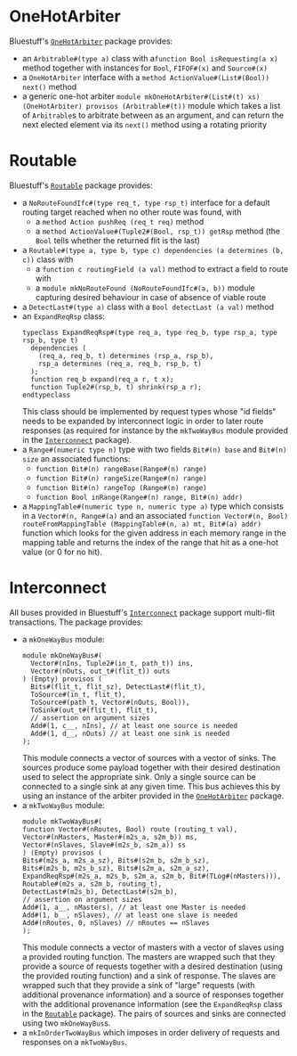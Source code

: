# OneHotArbiter
Bluestuff's [`OneHotArbiter`](OneHotArbiter.bsv) package provides:
- an `Arbitrable#(type a)` class with a`function Bool isRequesting(a x)` method together with instances for `Bool`, `FIFOF#(x)` and `Source#(x)`
- a `OneHotArbiter` interface with a `method ActionValue#(List#(Bool)) next()` method
-  a generic one-hot arbiter `module mkOneHotArbiter#(List#(t) xs) (OneHotArbiter) provisos (Arbitrable#(t))` module which takes a list of `Arbitrable`s to arbitrate between as an argument, and can return the next elected element via its `next()` method using a rotating priority

# Routable
Bluestuff's [`Routable`](Routable.bsv) package provides:
- a `NoRouteFoundIfc#(type req_t, type rsp_t)` interface for a default routing target reached when no other route was found, with
  * a `method Action pushReq (req_t req)` method
  * a `method ActionValue#(Tuple2#(Bool, rsp_t)) getRsp` method (the `Bool` tells whether the returned flit is the last)
- a `Routable#(type a, type b, type c) dependencies (a determines (b, c))` class with
  * a `function c routingField (a val)` method to extract a field to route with
  * a `module mkNoRouteFound (NoRouteFoundIfc#(a, b))` module capturing desired behaviour in case of absence of viable route
- a `DetectLast#(type a)` class with a `Bool detectLast (a val)` method
- an `ExpandReqRsp` class:
  ```bsv
  typeclass ExpandReqRsp#(type req_a, type req_b, type rsp_a, type rsp_b, type t)
    dependencies (
      (req_a, req_b, t) determines (rsp_a, rsp_b),
      rsp_a determines (req_a, req_b, rsp_b, t)
    );
    function req_b expand(req_a r, t x);
    function Tuple2#(rsp_b, t) shrink(rsp_a r);
  endtypeclass
  ```
  This class should be implemented by request types whose "id fields" needs to be expanded by interconnect logic in order to later route responses (as required for instance by the `mkTwoWayBus` module provided in the [`Interconnect`](Interconnect.bsv) package).
- a `Range#(numeric type n)` type with two fields `Bit#(n) base` and `Bit#(n) size` an associated functions:
  * `function Bit#(n) rangeBase(Range#(n) range)`
  * `function Bit#(n) rangeSize(Range#(n) range)`
  * `function Bit#(n) rangeTop (Range#(n) range)`
  * `function Bool inRange(Range#(n) range, Bit#(n) addr)`
- a `MappingTable#(numeric type n, numeric type a)` type which consists in a `Vector#(n, Range#(a)` and an associated `function Vector#(n, Bool) routeFromMappingTable (MappingTable#(n, a) mt, Bit#(a) addr)` function which looks for the given address in each memory range in the mapping table and returns the index of the range that hit as a one-hot value (or 0 for no hit).

# Interconnect
All buses provided in Bluestuff's [`Interconnect`](Interconnect.bsv) package support multi-flit transactions. The package provides:
- a `mkOneWayBus` module:
  ```bsv
  module mkOneWayBus#(
    Vector#(nIns, Tuple2#(in_t, path_t)) ins,
    Vector#(nOuts, out_t#(flit_t)) outs
  ) (Empty) provisos (
    Bits#(flit_t, flit_sz), DetectLast#(flit_t),
    ToSource#(in_t, flit_t),
    ToSource#(path_t, Vector#(nOuts, Bool)),
    ToSink#(out_t#(flit_t), flit_t),
    // assertion on argument sizes
    Add#(1, c__, nIns), // at least one source is needed
    Add#(1, d__, nOuts) // at least one sink is needed
  );
  ```
    This module connects a vector of sources with a vector of sinks. The sources produce some payload together with their desired destination used to select the appropriate sink. Only a single source can be connected to a single sink at any given time. This bus achieves this by using an instance of the arbiter provided in the [`OneHotArbiter`](OneHotArbiter.bsv) package.
- a `mkTwoWayBus` module:
  ```bsv
  module mkTwoWayBus#(
  function Vector#(nRoutes, Bool) route (routing_t val),
  Vector#(nMasters, Master#(m2s_a, s2m_b)) ms,
  Vector#(nSlaves, Slave#(m2s_b, s2m_a)) ss
  ) (Empty) provisos (
  Bits#(m2s_a, m2s_a_sz), Bits#(s2m_b, s2m_b_sz),
  Bits#(m2s_b, m2s_b_sz), Bits#(s2m_a, s2m_a_sz),
  ExpandReqRsp#(m2s_a, m2s_b, s2m_a, s2m_b, Bit#(TLog#(nMasters))),
  Routable#(m2s_a, s2m_b, routing_t),
  DetectLast#(m2s_b), DetectLast#(s2m_b),
  // assertion on argument sizes
  Add#(1, a__, nMasters), // at least one Master is needed
  Add#(1, b__, nSlaves), // at least one slave is needed
  Add#(nRoutes, 0, nSlaves) // nRoutes == nSlaves
  );
  ```
  This module connects a vector of masters with a vector of slaves using a provided routing function. The masters are wrapped such that they provide a source of requests together with a desired destination (using the provided routing function) and a sink of response. The slaves are wrapped such that they provide a sink of "large" requests (with additional provenance information) and a source of responses together with the additional provenance information (see the `ExpandReqRsp` class in the [`Routable`](Routable.bsv) package). The pairs of sources and sinks are connected using two `mkOneWayBus`s.
- a `mkInOrderTwoWayBus` which imposes in order delivery of requests and responses on a `mkTwoWayBus`.
